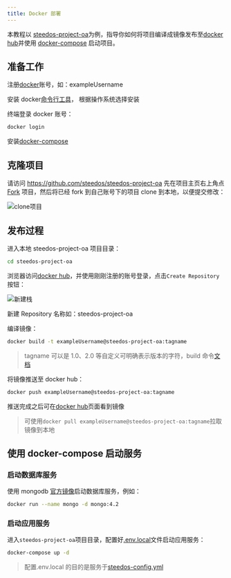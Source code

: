 ```yaml
---
title: Docker 部署
---
```


本教程以 [steedos-project-oa](https://github.com/steedos/steedos-project-oa)为例，指导你如何将项目编译成镜像发布至[docker hub](https://hub.docker.com/)并使用 [docker-compose](https://docs.docker.com/compose/install/) 启动项目。

## 准备工作

注册[docker](https://www.docker.com/)账号，如：exampleUsername

安装 docker[命令行工具](https://docs.docker.com/get-docker/)， 根据操作系统选择安装

终端登录 docker 账号：

```bash
docker login
```

安装[docker-compose](https://docs.docker.com/compose/install/)

## 克隆项目

请访问 https://github.com/steedos/steedos-project-oa 先在项目主页右上角点 [Fork](https://help.github.com/en/github/getting-started-with-github/fork-a-repo) 项目，然后将已经 fork 到自己账号下的项目 clone 到本地，以便提交修改：

![clone项目](/assets/windows/clone项目.png)

## 发布过程

进入本地 steedos-project-oa 项目目录：

```bash
cd steedos-project-oa
```

浏览器访问[docker hub](https://hub.docker.com/)，并使用刚刚注册的账号登录，点击`Create Repository`按钮：

![新建栈](/assets/docker/新建栈.png)

新建 Repository 名称如：steedos-project-oa

编译镜像：

```bash
docker build -t exampleUsername@steedos-project-oa:tagname
```

> tagname 可以是 1.0、2.0 等自定义可明确表示版本的字符，build 命令[文档](https://docs.docker.com/engine/reference/commandline/build/)

将镜像推送至 docker hub：

```bash
docker push exampleUsername@steedos-project-oa:tagname
```

推送完成之后可在[docker hub](https://hub.docker.com/)页面看到镜像

> 可使用`docker pull exampleUsername@steedos-project-oa:tagname`拉取镜像到本地

## 使用 docker-compose 启动服务

### 启动数据库服务

使用 mongodb [官方镜像](https://hub.docker.com/_/mongo)启动数据库服务，例如：

```bash
docker run --name mongo -d mongo:4.2
```

### 启动应用服务

进入`steedos-project-oa`项目目录，配置好[.env.local](https://developer.steedos.com/developer/env)文件启动应用服务：

```bash
docker-compose up -d
```

> 配置.env.local 的目的是服务于[steedos-config.yml](https://developer.steedos.com/developer/steedos_config)
